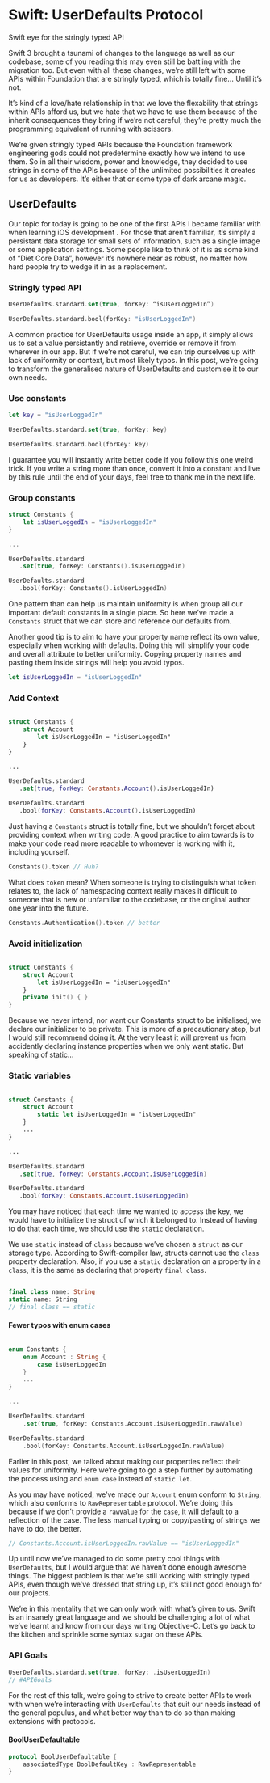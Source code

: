 # Swift: UserDefaults Protocol
Swift eye for the stringly typed API

Swift 3 brought a tsunami of changes to the language as well as our codebase, some of you reading this may even still be battling with the migration too. But even with all these changes, we’re still left with some APIs within Foundation that are stringly typed, which is totally fine… Until it’s not.

It’s kind of a love/hate relationship in that we love the flexability that strings within APIs afford us, but we hate that we have to use them because of the inherit consequences they bring if we’re not careful, they’re pretty much the programming equivalent of running with scissors.

We’re given stringly typed APIs because the Foundation framework engineering gods could not predetermine exactly how we intend to use them. So in all their wisdom, power and knowledge, they decided to use strings in some of the APIs because of the unlimited possibilities it creates for us as developers. It’s either that or some type of dark arcane magic.

## UserDefaults
Our topic for today is going to be one of the first APIs I became familiar with when learning iOS development . For those that aren’t familiar, it’s simply a persistant data storage for small sets of information, such as a single image or some application settings. Some people like to think of it is as some kind of “Diet Core Data”, however it’s nowhere near as robust, no matter how hard people try to wedge it in as a replacement.


### Stringly typed API

```swift
UserDefaults.standard.set(true, forKey: “isUserLoggedIn”)

UserDefaults.standard.bool(forKey: "isUserLoggedIn")

```

A common practice for UserDefaults usage inside an app, it simply allows us to set a value persistantly and retrieve, override or remove it from wherever in our app. But if we’re not careful, we can trip ourselves up with lack of uniformity or context, but most likely typos. In this post, we’re going to transform the generalised nature of UserDefaults and customise it to our own needs.


### Use constants

```swift
let key = "isUserLoggedIn"

UserDefaults.standard.set(true, forKey: key)

UserDefaults.standard.bool(forKey: key)

```

I guarantee you will instantly write better code if you follow this one weird trick. If you write a string more than once, convert it into a constant and live by this rule until the end of your days, feel free to thank me in the next life.

### Group constants

```swift
struct Constants {
    let isUserLoggedIn = "isUserLoggedIn"
}

...

UserDefaults.standard
   .set(true, forKey: Constants().isUserLoggedIn)

UserDefaults.standard
   .bool(forKey: Constants().isUserLoggedIn)

```

One pattern than can help us maintain uniformity is when group all our important default constants in a single place. So here we’ve made a `Constants` struct that we can store and reference our defaults from.

Another good tip is to aim to have your property name reflect its own value, especially when working with defaults. Doing this will simplify your code and overall attribute to better uniformity. Copying property names and pasting them inside strings will help you avoid typos.

```swift
let isUserLoggedIn = "isUserLoggedIn"

```

### Add Context

```swift

struct Constants {
    struct Account
        let isUserLoggedIn = "isUserLoggedIn"
    }
}

...

UserDefaults.standard
   .set(true, forKey: Constants.Account().isUserLoggedIn)

UserDefaults.standard
   .bool(forKey: Constants.Account().isUserLoggedIn)


```


Just having a `Constants` struct is totally fine, but we shouldn’t forget about providing context when writing code. A good practice to aim towards is to make your code read more readable to whomever is working with it, including yourself.

```swift
Constants().token // Huh?

```

What does `token` mean? When someone is trying to distinguish what token relates to, the lack of namespacing context really makes it difficult to someone that is new or unfamiliar to the codebase, or the original author one year into the future.

```swift
Constants.Authentication().token // better

```

### Avoid initialization

```swift

struct Constants {
    struct Account
        let isUserLoggedIn = "isUserLoggedIn"
    }
    private init() { }
}

```

Because we never intend, nor want our Constants struct to be initialised, we declare our initializer to be private. This is more of a precautionary step, but I would still recommend doing it. At the very least it will prevent us from accidently declaring instance properties when we only want static. But speaking of static…


### Static variables

```swift

struct Constants {
    struct Account
        static let isUserLoggedIn = "isUserLoggedIn"
    }
    ...
}

...

UserDefaults.standard
   .set(true, forKey: Constants.Account.isUserLoggedIn)

UserDefaults.standard
   .bool(forKey: Constants.Account.isUserLoggedIn)

```

You may have noticed that each time we wanted to access the key, we would have to initialize the struct of which it belonged to. Instead of having to do that each time, we should use the `static` declaration.

We use `static` instead of `class` because we’ve chosen a `struct` as our storage type. According to Swift-compiler law, structs cannot use the `class` property declaration. Also, if you use a `static` declaration on a property in a `class`, it is the same as declaring that property `final class`.

```swift

final class name: String
static name: String
// final class == static

```

#### Fewer typos with enum cases

```swift

enum Constants {
    enum Account : String {
        case isUserLoggedIn
    }
    ...
}

...

UserDefaults.standard
    .set(true, forKey: Constants.Account.isUserLoggedIn.rawValue)

UserDefaults.standard
    .bool(forKey: Constants.Account.isUserLoggedIn.rawValue)

```

Earlier in this post, we talked about making our properties reflect their values for uniformity. Here we’re going to go a step further by automating the process using and `enum case` instead of `static let`.

As you may have noticed, we’ve made our `Account` enum conform to `String`, which also conforms to `RawRepresentable` protocol. We’re doing this because if we don’t provide a `rawValue` for the `case`, it will default to a reflection of the case. The less manual typing or copy/pasting of strings we have to do, the better.

```swift
// Constants.Account.isUserLoggedIn.rawValue == "isUserLoggedIn"
```

Up until now we’ve managed to do some pretty cool things with `UserDefaults`, but I would argue that we haven’t done enough awesome things. The biggest problem is that we’re still working with stringly typed APIs, even though we’ve dressed that string up, it’s still not good enough for our projects.

We’re in this mentality that we can only work with what’s given to us. Swift is an insanely great language and we should be challenging a lot of what we’ve learnt and know from our days writing Objective-C. Let’s go back to the kitchen and sprinkle some syntax sugar on these APIs.


### API Goals

```swift
UserDefaults.standard.set(true, forKey: .isUserLoggedIn) 
// #APIGoals

```

For the rest of this talk, we’re going to strive to create better APIs to work with when we’re interacting with `UserDefaults` that suit our needs instead of the general populus, and what better way than to do so than making extensions with protocols.

#### BoolUserDefaultable

```swift
protocol BoolUserDefaultable {
    associatedType BoolDefaultKey : RawRepresentable
}

```




